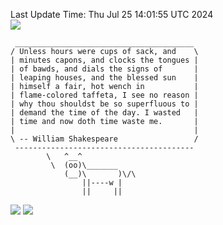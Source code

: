 Last Update Time: 
Thu Jul 25 14:01:55 UTC 2024
<br>![](https://img.shields.io/badge/%E5%A4%A7%E5%AE%B6-%E5%AE%89%E5%AE%89-green)<br>
```
 ________________________________________
/ Unless hours were cups of sack, and    \
| minutes capons, and clocks the tongues |
| of bawds, and dials the signs of       |
| leaping houses, and the blessed sun    |
| himself a fair, hot wench in           |
| flame-colored taffeta, I see no reason |
| why thou shouldst be so superfluous to |
| demand the time of the day. I wasted   |
| time and now doth time waste me.       |
|                                        |
\ -- William Shakespeare                 /
 ----------------------------------------
        \   ^__^
         \  (oo)\_______
            (__)\       )\/\
                ||----w |
                ||     ||
```
![](https://github-readme-stats.vercel.app/api?username=chenlitw)
![](https://github-readme-stats.vercel.app/api/top-langs/?username=chenlitw)
